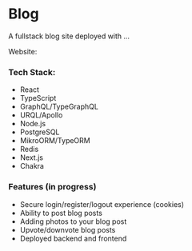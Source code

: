 # Blog

A fullstack blog site deployed with ...

Website:

### Tech Stack:

- React
- TypeScript
- GraphQL/TypeGraphQL
- URQL/Apollo
- Node.js
- PostgreSQL
- MikroORM/TypeORM
- Redis
- Next.js
- Chakra

### Features (in progress)

- Secure login/register/logout experience (cookies)
- Ability to post blog posts
- Adding photos to your blog post
- Upvote/downvote blog posts
- Deployed backend and frontend
